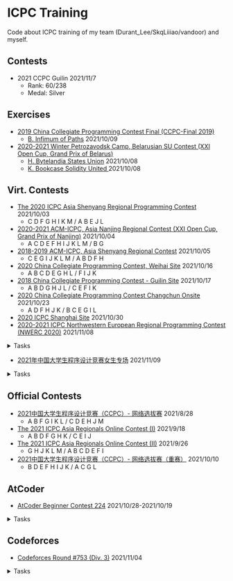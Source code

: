 # ICPC Training

Code about ICPC training of my team (Durant_Lee/SkqLiiiao/vandoor) and myself.

## Contests

- 2021 CCPC Guilin 2021/11/7
  - Rank: 60/238
  - Medal: Silver

## Exercises

- [2019 China Collegiate Programming Contest Final (CCPC-Final 2019)](https://codeforces.com/gym/102431)
    - [B. Infimum of Paths](https://codeforces.com/gym/102431/problem/B) 2021/10/09
- [2020-2021 Winter Petrozavodsk Camp, Belarusian SU Contest (XXI Open Cup, Grand Prix of Belarus)](https://codeforces.com/gym/102956)
    - [H. Bytelandia States Union](https://codeforces.com/gym/102956/problem/H) 2021/10/08
    - [K. Bookcase Solidity United ](https://codeforces.com/gym/102956/problem/K)2021/10/08

## Virt. Contests

- [The 2020 ICPC Asia Shenyang Regional Programming Contest](https://codeforces.com/gym/103202) 2021/10/03
  - C D F G H I K M / A B E J L
- [2020-2021 ACM-ICPC, Asia Nanjing Regional Contest (XXI Open Cup, Grand Prix of Nanjing)](https://codeforces.com/gym/102992) 2021/10/04
  - A C D E F H I J K L M / B G
- [2018-2019 ACM-ICPC, Asia Shenyang Regional Contest](https://codeforces.com/gym/101955) 2021/10/05
  - C E G I J K L M / A B D F H
- [2020 China Collegiate Programming Contest, Weihai Site](https://codeforces.com/gym/102798) 2021/10/16
  - A B C D E G H L / F I J K
- [2018 China Collegiate Programming Contest - Guilin Site](https://codeforces.com/gym/102823) 2021/10/17
  - A B D G H J L / C E F I K
- [2020 China Collegiate Programming Contest Changchun Onsite](https://codeforces.com/gym/102832) 2021/10/23
  - A D F H J K / B C E G I L
- [2020 ICPC Shanghai Site](https://codeforces.com/gym/102900) 2021/10/30
- [2020-2021 ICPC Northwestern European Regional Programming Contest (NWERC 2020)](https://codeforces.com/gym/103049) 2021/11/08

<details><summary>Tasks</summary>
<table>
<thead>
  <tr>
    <th>#</th>
    <th>Name</th>
    <th>Status</th>
  </tr>
</thead>
<tbody>
  <tr>
    <td><a href="https://codeforces.com/gym/103049/problem/A">A</a></td>
    <td><a href="https://codeforces.com/gym/103049/problem/A">Atomic Energy</a><br></td>
    <td>AC</td>
  </tr>
  <tr>
    <td><a href="https://codeforces.com/gym/103049/problem/B">B</a></td>
    <td><a href="https://codeforces.com/gym/103049/problem/B">Bulldozer</a><br></td>
    <td></td>
  </tr>
  <tr>
    <td><a href="https://codeforces.com/gym/103049/problem/C">C</a></td>
    <td><a href="https://codeforces.com/gym/103049/problem/C">Contest Struggles</a><br></td>
    <td>AC</td>
  </tr>
  <tr>
    <td><a href="https://codeforces.com/gym/103049/problem/D">D</a></td>
    <td><a href="https://codeforces.com/gym/103049/problem/D">Dragon Balls</a><br></td>
    <td>AC</td>
  </tr>
  <tr>
    <td><a href="https://codeforces.com/gym/103049/problem/E">E</a></td>
    <td><a href="https://codeforces.com/gym/103049/problem/E">Endgame</a><br></td>
    <td>AC</td>
  </tr>
  <tr>
    <td><a href="https://codeforces.com/gym/103049/problem/F">F</a></td>
    <td><a href="https://codeforces.com/gym/103049/problem/F">Flight Collision</a><br></td>
    <td>AC</td>
  </tr>
  <tr>
    <td><a href="https://codeforces.com/gym/103049/problem/G">G</a></td>
    <td><a href="https://codeforces.com/gym/103049/problem/G">Great Expectations</a><br></td>
    <td></td>
  </tr>
  <tr>
    <td><a href="https://codeforces.com/gym/103049/problem/H">H</a></td>
    <td><a href="https://codeforces.com/gym/103049/problem/H">Hot Springs</a><br></td>
    <td>AC</td>
  </tr>
  <tr>
    <td><a href="https://codeforces.com/gym/103049/problem/I">I</a></td>
    <td><a href="https://codeforces.com/gym/103049/problem/I">Island Tour</a><br></td>
    <td>AC</td>
  </tr>
  <tr>
    <td><a href="https://codeforces.com/gym/103049/problem/J">J</a></td>
    <td><a href="https://codeforces.com/gym/103049/problem/J">Joint Excavation</a><br></td>
    <td>AC</td>
  </tr>
  <tr>
    <td><a href="https://codeforces.com/gym/103049/problem/K">K</a></td>
    <td><a href="https://codeforces.com/gym/103049/problem/K">Keyboardd</a><br></td>
    <td>AC</td>
  </tr>
</tbody>
</table>
</details>

- [2021年中国大学生程序设计竞赛女生专场](https://codeforces.com/gym/103389) 2021/11/09

<details><summary>Tasks</summary>	
<table>
<thead>
  <tr>
    <th>#</th>
    <th>Name</th>
    <th>Status</th>
  </tr>
</thead>
<tbody>
  <tr>
    <td><a href="https://codeforces.com/gym/103389/problem/A">A</a></td>
    <td><a href="https://codeforces.com/gym/103389/problem/A">公交线路</a><br></td>
    <td>AC</td>
  </tr>
  <tr>
    <td><a href="https://codeforces.com/gym/103389/problem/B">B</a></td>
    <td><a href="https://codeforces.com/gym/103389/problem/B">攻防演练</a><br></td>
    <td>AC</td>
  </tr>
  <tr>
    <td><a href="https://codeforces.com/gym/103389/problem/C">C</a></td>
    <td><a href="https://codeforces.com/gym/103389/problem/C">连锁商店</a><br></td>
    <td>AC</td>
  </tr>
  <tr>
    <td><a href="https://codeforces.com/gym/103389/problem/D">D</a></td>
    <td><a href="https://codeforces.com/gym/103389/problem/D">修建道路</a><br></td>
    <td>AC</td>
  </tr>
  <tr>
    <td><a href="https://codeforces.com/gym/103389/problem/E">E</a></td>
    <td><a href="https://codeforces.com/gym/103389/problem/E">被遗忘的计划</a><br></td>
    <td>AC</td>
  </tr>
  <tr>
    <td><a href="https://codeforces.com/gym/103389/problem/F">F</a></td>
    <td><a href="https://codeforces.com/gym/103389/problem/F">地图压缩</a><br></td>
    <td>AC</td>
  </tr>
  <tr>
    <td><a href="https://codeforces.com/gym/103389/problem/G">G</a></td>
    <td><a href="https://codeforces.com/gym/103389/problem/G">3G网络</a><br></td>
    <td>AC</td>
  </tr>
  <tr>
    <td><a href="https://codeforces.com/gym/103389/problem/H">H</a></td>
    <td><a href="https://codeforces.com/gym/103389/problem/H">4G网络</a><br></td>
    <td></td>
  </tr>
  <tr>
    <td><a href="https://codeforces.com/gym/103389/problem/I">I</a></td>
    <td><a href="https://codeforces.com/gym/103389/problem/I">驾驶卡丁车</a><br></td>
    <td>AC</td>
  </tr>
  <tr>
    <td><a href="https://codeforces.com/gym/103389/problem/J">J</a></td>
    <td><a href="https://codeforces.com/gym/103389/problem/J">最大权边独立集</a><br></td>
    <td>AC</td>
  </tr>
  <tr>
    <td><a href="https://codeforces.com/gym/103389/problem/K">K</a></td>
    <td><a href="https://codeforces.com/gym/103389/problem/K">音乐游戏</a><br></td>
    <td>AC</td>
  </tr>
</tbody>
</table>
</details>

## Official Contests

- [2021中国大学生程序设计竞赛（CCPC）- 网络选拔赛](https://acm.hdu.edu.cn/contests/contest_show.php?cid=1031) 2021/8/28
  - A B F G I K L / C D E H J M
- [The 2021 ICPC Asia Regionals Online Contest (I)](https://pintia.cn/market/item/1439765428045058048) 2021/9/18
  - A B D F G H K / C E I J
- [The 2021 ICPC Asia Regionals Online Contest (II)](https://pintia.cn/market/item/1442013218528759808) 2021/9/26
  - G H J K L M / A B C D E F I
- [2021中国大学生程序设计竞赛（CCPC）- 网络选拔赛（重赛）](https://acm.hdu.edu.cn/contest/problems?cid=1038) 2021/10/10
  - B D E F H I J K / A C G L

## AtCoder

- [AtCoder Beginner Contest 224](https://atcoder.jp/contests/abc224) 2021/10/28-2021/10/19
<details><summary>Tasks</summary>	
<table>
<thead>
  <tr>
    <th>Task </th>
    <th>Name</th>
    <th>Status</th>
  </tr>
</thead>
<tbody>
  <tr>
    <td><a href="https://atcoder.jp/contests/abc224/tasks/abc224_a">A</a></td>
    <td><a href="https://atcoder.jp/contests/abc224/tasks/abc224_a">Tires</a></td>
    <td>AC</td>
  </tr>
  <tr>
    <td><a href="https://atcoder.jp/contests/abc224/tasks/abc224_b">B</a></td>
    <td><a href="https://atcoder.jp/contests/abc224/tasks/abc224_b">Mongeness</a></td>
    <td>AC</td>
  </tr>
  <tr>
    <td><a href="https://atcoder.jp/contests/abc224/tasks/abc224_c">C</a></td>
    <td><a href="https://atcoder.jp/contests/abc224/tasks/abc224_c">Triangle?</a></td>
    <td>AC</td>
  </tr>
  <tr>
    <td><a href="https://atcoder.jp/contests/abc224/tasks/abc224_d">D</a></td>
    <td><a href="https://atcoder.jp/contests/abc224/tasks/abc224_d">8 Puzzle on Graph</a></td>
    <td>AC</td>
  </tr>
  <tr>
    <td><a href="https://atcoder.jp/contests/abc224/tasks/abc224_e">E</a></td>
    <td><a href="https://atcoder.jp/contests/abc224/tasks/abc224_e">Integers on Grid</a></td>
    <td>AC</td>
  </tr>
  <tr>
    <td><a href="https://atcoder.jp/contests/abc224/tasks/abc224_f">F</a></td>
    <td><a href="https://atcoder.jp/contests/abc224/tasks/abc224_f">Problem where +s Separate Digits</a></td>
    <td>AC</td>
  </tr>
  <tr>
    <td><a href="https://atcoder.jp/contests/abc224/tasks/abc224_g">G</a></td>
    <td><a href="https://atcoder.jp/contests/abc224/tasks/abc224_g">Roll or Increment</a></td>
    <td>AC</td>
  </tr>
  <tr>
    <td><a href="https://atcoder.jp/contests/abc224/tasks/abc224_h">H</a></td>
    <td><a href="https://atcoder.jp/contests/abc224/tasks/abc224_h">Security Camera 2</a></td>
    <td>AC</td>
  </tr>
</tbody>
</table>
</details>

## Codeforces

- [Codeforces Round #753 (Div. 3)](https://codeforces.com/contest/1607) 2021/11/04
<details><summary>Tasks</summary>
<table>
<thead>
  <tr>
    <th>#</th>
    <th>Name</th>
    <th>Status</th>
  </tr>
</thead>
<tbody>
  <tr>
    <td><a href="https://codeforces.com/contest/1607/problem/A">A</a></td>
    <td><a href="https://codeforces.com/contest/1607/problem/A">Linear Keyboard</a></td>
    <td>AC</td>
  </tr>
  <tr>
    <td><a href="https://codeforces.com/contest/1607/problem/B">B</a></td>
    <td><a href="https://codeforces.com/contest/1607/problem/B">Odd Grasshopper</a></td>
    <td>AC</td>
  </tr>
  <tr>
    <td><a href="https://codeforces.com/contest/1607/problem/C">C</a></td>
    <td><a href="https://codeforces.com/contest/1607/problem/C">Minimum Extraction</a></td>
    <td>AC</td>
  </tr>
  <tr>
    <td><a href="https://codeforces.com/contest/1607/problem/D">D</a></td>
    <td><a href="https://codeforces.com/contest/1607/problem/D">Blue-Red Permutation</a></td>
    <td>AC</td>
  </tr>
  <tr>
    <td><a href="https://codeforces.com/contest/1607/problem/E">E</a></td>
    <td><a href="https://codeforces.com/contest/1607/problem/E">Robot on the Board 1</a></td>
    <td>AC</td>
  </tr>
  <tr>
    <td><a href="https://codeforces.com/contest/1607/problem/F">F</a></td>
    <td><a href="https://codeforces.com/contest/1607/problem/F">Robot on the Board 2</a></td>
    <td>AC</td>
  </tr>
  <tr>
    <td><a href="https://codeforces.com/contest/1607/problem/G">G</a></td>
    <td><a href="https://codeforces.com/contest/1607/problem/G">Banquet Preparations 1</a></td>
    <td>AC</td>
  </tr>
  <tr>
    <td><a href="https://codeforces.com/contest/1607/problem/H">H</a></td>
    <td><a href="https://codeforces.com/contest/1607/problem/H">Banquet Preparations 2</a></td>
    <td>AC</td>
  </tr>
</tbody>
</table>
</details>
